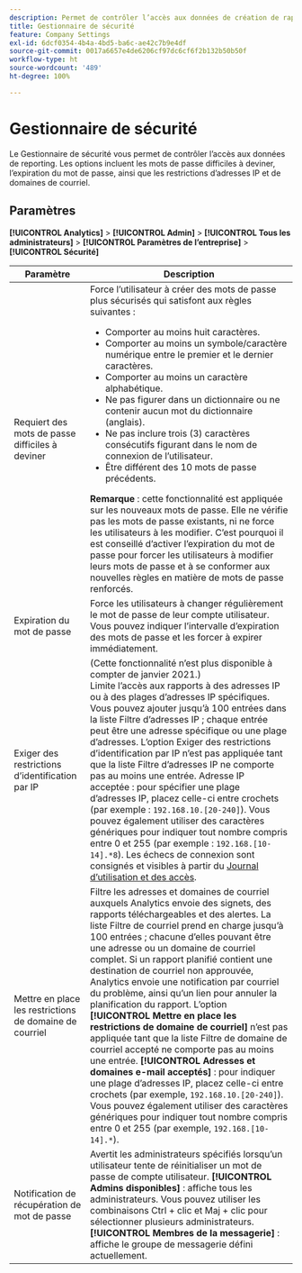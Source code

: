 ```yaml
---
description: Permet de contrôler l’accès aux données de création de rapports. Les options incluent les mots de passe difficiles à deviner, l’expiration du mot de passe, ainsi que les restrictions d’adresses IP et de domaines de courriel.
title: Gestionnaire de sécurité
feature: Company Settings
exl-id: 6dcf0354-4b4a-4bd5-ba6c-ae42c7b9e4df
source-git-commit: 0017a6657e4de6206cf97dc6cf6f2b132b50b50f
workflow-type: ht
source-wordcount: '489'
ht-degree: 100%

---
```


# Gestionnaire de sécurité

Le Gestionnaire de sécurité vous permet de contrôler l’accès aux données de reporting. Les options incluent les mots de passe difficiles à deviner, l’expiration du mot de passe, ainsi que les restrictions d’adresses IP et de domaines de courriel.

## Paramètres

**[!UICONTROL Analytics]** > **[!UICONTROL Admin]** > **[!UICONTROL Tous les administrateurs]** > **[!UICONTROL Paramètres de l’entreprise]** > **[!UICONTROL Sécurité]**

| Paramètre | Description |
| --- | --- |
| Requiert des mots de passe difficiles à deviner | Force l’utilisateur à créer des mots de passe plus sécurisés qui satisfont aux règles suivantes : <ul><li>Comporter au moins huit caractères.</li><li>Comporter au moins un symbole/caractère numérique entre le premier et le dernier caractères.</li><li>Comporter au moins un caractère alphabétique.</li><li>Ne pas figurer dans un dictionnaire ou ne contenir aucun mot du dictionnaire (anglais).</li><li>Ne pas inclure trois (3) caractères consécutifs figurant dans le nom de connexion de l’utilisateur.</li><li>Être différent des 10 mots de passe précédents.</li></ul>**Remarque** : cette fonctionnalité est appliquée sur les nouveaux mots de passe. Elle ne vérifie pas les mots de passe existants, ni ne force les utilisateurs à les modifier. C’est pourquoi il est conseillé d’activer l’expiration du mot de passe pour forcer les utilisateurs à modifier leurs mots de passe et à se conformer aux nouvelles règles en matière de mots de passe renforcés. |
| Expiration du mot de passe | Force les utilisateurs à changer régulièrement le mot de passe de leur compte utilisateur. Vous pouvez indiquer l’intervalle d’expiration des mots de passe et les forcer à expirer immédiatement. |
| Exiger des restrictions d’identification par IP | (Cette fonctionnalité n’est plus disponible à compter de janvier 2021.)<br> Limite l’accès aux rapports à des adresses IP ou à des plages d’adresses IP spécifiques. Vous pouvez ajouter jusqu’à 100 entrées dans la liste Filtre d’adresses IP ; chaque entrée peut être une adresse spécifique ou une plage d’adresses. L’option Exiger des restrictions d’identification par IP n’est pas appliquée tant que la liste Filtre d’adresses IP ne comporte pas au moins une entrée. Adresse IP acceptée : pour spécifier une plage d’adresses IP, placez celle-ci entre crochets (par exemple : `192.168.10.[20-240]`). Vous pouvez également utiliser des caractères génériques pour indiquer tout nombre compris entre 0 et 255 (par exemple : `192.168.[10-14].*8`). Les échecs de connexion sont consignés et visibles à partir du [Journal d’utilisation et des accès](https://experienceleague.adobe.com/docs/analytics/admin/admin-tools/logs.html?lang=fr#section_6FBAF92D9EA244809C45A78A2F0A7232). |
| Mettre en place les restrictions de domaine de courriel | Filtre les adresses et domaines de courriel auxquels Analytics envoie des signets, des rapports téléchargeables et des alertes. La liste Filtre de courriel prend en charge jusqu’à 100 entrées ; chacune d’elles pouvant être une adresse ou un domaine de courriel complet. Si un rapport planifié contient une destination de courriel non approuvée, Analytics envoie une notification par courriel du problème, ainsi qu’un lien pour annuler la planification du rapport. L’option **[!UICONTROL Mettre en place les restrictions de domaine de courriel]** n’est pas appliquée tant que la liste Filtre de domaine de courriel accepté ne comporte pas au moins une entrée. **[!UICONTROL Adresses et domaines e-mail acceptés]** : pour indiquer une plage d’adresses IP, placez celle-ci entre crochets (par exemple, `192.168.10.[20-240]`). Vous pouvez également utiliser des caractères génériques pour indiquer tout nombre compris entre 0 et 255 (par exemple, `192.168.[10-14].*`). |
| Notification de récupération de mot de passe | Avertit les administrateurs spécifiés lorsqu’un utilisateur tente de réinitialiser un mot de passe de compte utilisateur. **[!UICONTROL Admins disponibles]** : affiche tous les administrateurs. Vous pouvez utiliser les combinaisons Ctrl + clic et Maj + clic pour sélectionner plusieurs administrateurs. **[!UICONTROL Membres de la messagerie]** : affiche le groupe de messagerie défini actuellement. |
